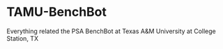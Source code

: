 # TAMU-BenchBot
Everything related the PSA BenchBot at Texas A&amp;M University at College Station, TX
